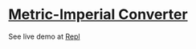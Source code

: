 # [Metric-Imperial Converter](https://www.freecodecamp.org/learn/quality-assurance/quality-assurance-projects/metric-imperial-converter)
See live demo at [Repl](https://metric-imperial-converter.drrompecabezas.repl.co)